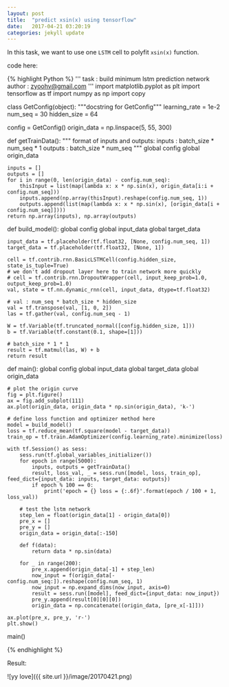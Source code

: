 ```yaml
---
layout: post
title:  "predict xsin(x) using tensorflow"
date:   2017-04-21 03:20:19
categories: jekyll update
---
```


In this task, we want to use one `LSTM` cell to polyfit `xsin(x)` function.

code here:

{% highlight Python %}
'''
task : build minimum lstm prediction network
author : zyoohv@gmail.com
'''
import matplotlib.pyplot as plt
import tensorflow as tf
import numpy as np
import copy


class GetConfig(object):
    """docstring for GetConfig"""
    learning_rate = 1e-2
    num_seq = 30
    hidden_size = 64

config = GetConfig()
origin_data = np.linspace(5, 55, 300)


def getTrainData():
    """
    format of inputs and outputs:
        inputs  : batch_size * num_seq * 1
        outputs : batch_size * num_seq
    """
    global config
    global origin_data

    inputs = []
    outputs = []
    for i in range(0, len(origin_data) - config.num_seq):
        thisInput = list(map(lambda x: x * np.sin(x), origin_data[i:i + config.num_seq]))
        inputs.append(np.array(thisInput).reshape(config.num_seq, 1))
        outputs.append(list(map(lambda x: x * np.sin(x), [origin_data[i + config.num_seq]])))
    return np.array(inputs), np.array(outputs)


def build_model():
    global config
    global input_data
    global target_data

    input_data = tf.placeholder(tf.float32, [None, config.num_seq, 1])
    target_data = tf.placeholder(tf.float32, [None, 1])

    cell = tf.contrib.rnn.BasicLSTMCell(config.hidden_size, state_is_tuple=True)
    # we don't add dropout layer here to train network more quickly
    # cell = tf.contrib.rnn.DropoutWrapper(cell, input_keep_prob=1.0, output_keep_prob=1.0)
    val, state = tf.nn.dynamic_rnn(cell, input_data, dtype=tf.float32)

    # val : num_seq * batch_size * hidden_size
    val = tf.transpose(val, [1, 0, 2])
    las = tf.gather(val, config.num_seq - 1)

    W = tf.Variable(tf.truncated_normal([config.hidden_size, 1]))
    b = tf.Variable(tf.constant(0.1, shape=[1]))

    # batch_size * 1 * 1
    result = tf.matmul(las, W) + b
    return result


def main():
    global config
    global input_data
    global target_data
    global origin_data

    # plot the origin curve
    fig = plt.figure()
    ax = fig.add_subplot(111)
    ax.plot(origin_data, origin_data * np.sin(origin_data), 'k-')

    # define loss function and optimizer method here
    model = build_model()
    loss = tf.reduce_mean(tf.square(model - target_data))
    train_op = tf.train.AdamOptimizer(config.learning_rate).minimize(loss)

    with tf.Session() as sess:
        sess.run(tf.global_variables_initializer())
        for epoch in range(5000):
            inputs, outputs = getTrainData()
            result, loss_val, _ = sess.run([model, loss, train_op], feed_dict={input_data: inputs, target_data: outputs})
            if epoch % 100 == 0:
                print('epoch = {} loss = {:.6f}'.format(epoch / 100 + 1, loss_val))

        # test the lstm network
        step_len = float(origin_data[1] - origin_data[0])
        pre_x = []
        pre_y = []
        origin_data = origin_data[:-150]

        def f(data):
            return data * np.sin(data)

        for _ in range(200):
            pre_x.append(origin_data[-1] + step_len)
            now_input = f(origin_data[-config.num_seq:]).reshape(config.num_seq, 1)
            now_input = np.expand_dims(now_input, axis=0)
            result = sess.run([model], feed_dict={input_data: now_input})
            pre_y.append(result[0][0][0])
            origin_data = np.concatenate((origin_data, [pre_x[-1]]))

    ax.plot(pre_x, pre_y, 'r-')
    plt.show()

main()

{% endhighlight %}

Result:

![yy love]({{ site.url }}/image/20170421.png)